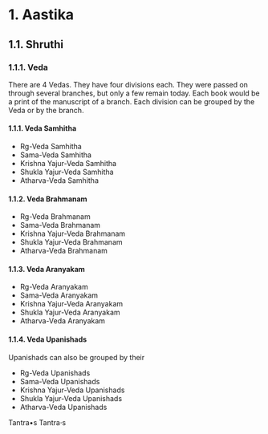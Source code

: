 # 1. Aastika

## 1.1. Shruthi

### 1.1.1. Veda

There are 4 Vedas. They have four divisions each. They were passed on through several branches, but only a few remain today. Each book would be a print of the manuscript of a branch. Each division can be grouped by the Veda or by the branch.
#### 1.1.1. Veda Samhitha

- Rg-Veda Samhitha
- Sama-Veda Samhitha
- Krishna Yajur-Veda Samhitha
- Shukla Yajur-Veda Samhitha
- Atharva-Veda Samhitha

#### 1.1.2. Veda Brahmanam

- Rg-Veda Brahmanam
- Sama-Veda Brahmanam
- Krishna Yajur-Veda Brahmanam
- Shukla Yajur-Veda Brahmanam
- Atharva-Veda Brahmanam

#### 1.1.3. Veda Aranyakam

- Rg-Veda Aranyakam
- Sama-Veda Aranyakam
- Krishna Yajur-Veda Aranyakam
- Shukla Yajur-Veda Aranyakam
- Atharva-Veda Aranyakam

#### 1.1.4. Veda Upanishads

Upanishads can also be grouped by their

- Rg-Veda Upanishads
- Sama-Veda Upanishads
- Krishna Yajur-Veda Upanishads
- Shukla Yajur-Veda Upanishads
- Atharva-Veda Upanishads

Tantra•s 
Tantra·s